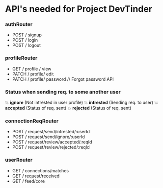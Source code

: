 # API's needed for Project DevTinder

### authRouter

- POST / signup
- POST / login
- POST / logout

### profileRouter

- GET / profile / view
- PATCH / profile/ edit
- PATCH / profile/ password // Forgot password API

### Status when sending req. to some another user

💥 **ignore** (Not intrested in user profile)
💥 **intrested** (Sending req. to user)
💥 **accepted** (Status of req. sent)
💥 **rejected** (Status of req. sent)

### connectionReqRouter

- POST / request/send/intrested/:userId
- POST / request/send/ignore/:userId
- POST / request/review/accepted/:reqId
- POST / request/review/rejected/:reqId

### userRouter

- GET / connections/matches
- GET / request/received
- GET / feed/core
